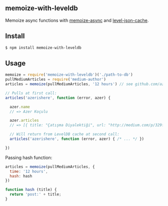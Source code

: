## memoize-with-leveldb

Memoize async functions with [memoize-async](http://github.com/azer/memoize-async) and [level-json-cache](http://github.com/azer/level-json-cache).

## Install

```bash
$ npm install memoize-with-leveldb
```

## Usage

```js
memoize = require('memoize-with-leveldb')('./path-to-db')
pullMediumArticles = require('medium-author')
articles = memoize(pullMediumArticles, '12 hours') // see github.com/azer/english-time for valid time inputs

// Pulls at first call:
articles('azerishere', function (error, azer) {

  azer.name
  // => Azer Koçulu

  azer.articles
  // => [{ title: "Çatışma Diyalektiği", url: "http://medium.com/p/329f78bddf89", snippet: "Dünya bir çatışma alanıdır." }, ...]

  // Will return from LevelDB cache at second call:
  articles('azerishere', function (error, azer) { /* ... */ })

})
```

Passing hash function:

```js
articles = memoize(pullMediumArticles, {
  time: '12 hours',
  hash: hash
})

function hash (title) {
  return 'post:' + title;
}
```
